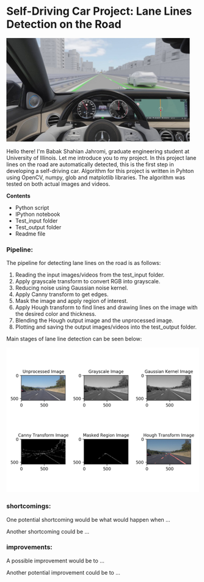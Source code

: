 # Self-Driving Car Project: Lane Lines Detection on the Road

<img src="SDC_LaneLines.jpg" width="480" alt="Mercedes-Benz Lane Line Detection" />

Hello there! I'm Babak Shahian Jahromi, graduate engineering student at University of Illinois. Let me introduce you to my project.
In this project lane lines on the road are automatically detected, this is the first step in developing a self-driving car. Algorithm for this project is written in Pyhton using OpenCV, numpy, glob and matplotlib libraries. The algorithm was tested on both actual images and videos.

**Contents**   

* Python script 
* IPython notebook
* Test_input folder
* Test_output folder
* Readme file

### Pipeline:
The pipeline for detecting lane lines on the road is as follows:

1. Reading the input images/videos from the test_input folder.
2. Apply grayscale transform to convert RGB into grayscale.
3. Reducing noise using Gaussian noise kernel.
4. Apply Canny transform to get edges.
5. Mask the image and apply region of interest.
6. Apply Hough transform to find lines and drawing lines on the image with the desired color and thickness.
7. Blending the Hough output image and the unprocessed image.
8. Plotting and saving the output images/videos into the test_output folder.

Main stages of lane line detection can be seen below: 

<img src="Figure_1.png" width="750" alt="Six stages of lane line detection">


### shortcomings:


One potential shortcoming would be what would happen when ... 

Another shortcoming could be ...


### improvements:

A possible improvement would be to ...

Another potential improvement could be to ...
